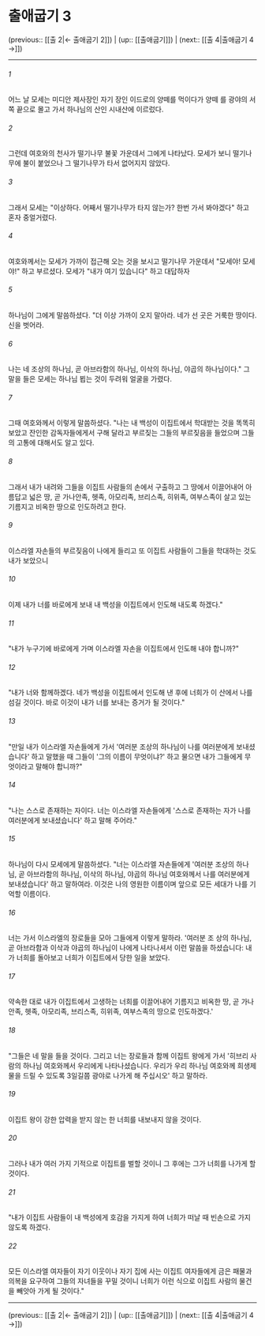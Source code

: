 # 출애굽기 3

(previous:: [[출 2|← 출애굽기 2]]) | (up:: [[출애굽기]]) | (next:: [[출 4|출애굽기 4 →]])

***




###### 1 

어느 날 모세는 미디안 제사장인 자기 장인 이드로의 양떼를 먹이다가 양떼 를 광야의 서쪽 끝으로 몰고 가서 하나님의 산인 시내산에 이르렀다. 



###### 2 

그런데 여호와의 천사가 떨기나무 불꽃 가운데서 그에게 나타났다. 모세가 보니 떨기나무에 불이 붙었으나 그 떨기나무가 타서 없어지지 않았다. 



###### 3 

그래서 모세는 "이상하다. 어째서 떨기나무가 타지 않는가? 한번 가서 봐야겠다" 하고 혼자 중얼거렸다. 



###### 4 

여호와께서는 모세가 가까이 접근해 오는 것을 보시고 떨기나무 가운데서 "모세야! 모세야!" 하고 부르셨다. 모세가 "내가 여기 있습니다" 하고 대답하자 



###### 5 

하나님이 그에게 말씀하셨다. "더 이상 가까이 오지 말아라. 네가 선 곳은 거룩한 땅이다. 신을 벗어라. 



###### 6 

나는 네 조상의 하나님, 곧 아브라함의 하나님, 이삭의 하나님, 야곱의 하나님이다." 그 말을 들은 모세는 하나님 뵙는 것이 두려워 얼굴을 가렸다. 



###### 7 

그때 여호와께서 이렇게 말씀하셨다. "나는 내 백성이 이집트에서 학대받는 것을 똑똑히 보았고 잔인한 감독자들에게서 구해 달라고 부르짖는 그들의 부르짖음을 들었으며 그들의 고통에 대해서도 알고 있다. 



###### 8 

그래서 내가 내려와 그들을 이집트 사람들의 손에서 구출하고 그 땅에서 이끌어내어 아름답고 넓은 땅, 곧 가나안족, 헷족, 아모리족, 브리스족, 히위족, 여부스족이 살고 있는 기름지고 비옥한 땅으로 인도하려고 한다. 



###### 9 

이스라엘 자손들의 부르짖음이 나에게 들리고 또 이집트 사람들이 그들을 학대하는 것도 내가 보았으니 



###### 10 

이제 내가 너를 바로에게 보내 내 백성을 이집트에서 인도해 내도록 하겠다." 



###### 11 

"내가 누구기에 바로에게 가며 이스라엘 자손을 이집트에서 인도해 내야 합니까?" 



###### 12 

"내가 너와 함께하겠다. 네가 백성을 이집트에서 인도해 낸 후에 너희가 이 산에서 나를 섬길 것이다. 바로 이것이 내가 너를 보내는 증거가 될 것이다." 



###### 13 

"만일 내가 이스라엘 자손들에게 가서 '여러분 조상의 하나님이 나를 여러분에게 보내셨습니다' 하고 말했을 때 그들이 '그의 이름이 무엇이냐?' 하고 물으면 내가 그들에게 무엇이라고 말해야 합니까?" 



###### 14 

"나는 스스로 존재하는 자이다. 너는 이스라엘 자손들에게 '스스로 존재하는 자가 나를 여러분에게 보내셨습니다' 하고 말해 주어라." 



###### 15 

하나님이 다시 모세에게 말씀하셨다. "너는 이스라엘 자손들에게 '여러분 조상의 하나님, 곧 아브라함의 하나님, 이삭의 하나님, 야곱의 하나님 여호와께서 나를 여러분에게 보내셨습니다' 하고 말하여라. 이것은 나의 영원한 이름이며 앞으로 모든 세대가 나를 기억할 이름이다. 



###### 16 

너는 가서 이스라엘의 장로들을 모아 그들에게 이렇게 말하라. '여러분 조 상의 하나님, 곧 아브라함과 이삭과 야곱의 하나님이 나에게 나타나셔서 이런 말씀을 하셨습니다: 내가 너희를 돌아보고 너희가 이집트에서 당한 일을 보았다. 



###### 17 

약속한 대로 내가 이집트에서 고생하는 너희를 이끌어내어 기름지고 비옥한 땅, 곧 가나안족, 헷족, 아모리족, 브리스족, 히위족, 여부스족의 땅으로 인도하겠다.' 



###### 18 

"그들은 네 말을 들을 것이다. 그리고 너는 장로들과 함께 이집트 왕에게 가서 '히브리 사람의 하나님 여호와께서 우리에게 나타나셨습니다. 우리가 우리 하나님 여호와께 희생제물을 드릴 수 있도록 3일길쯤 광야로 나가게 해 주십시오' 하고 말하라. 



###### 19 

이집트 왕이 강한 압력을 받지 않는 한 너희를 내보내지 않을 것이다. 



###### 20 

그러나 내가 여러 가지 기적으로 이집트를 벌할 것이니 그 후에는 그가 너희를 나가게 할 것이다. 



###### 21 

"내가 이집트 사람들이 내 백성에게 호감을 가지게 하여 너희가 떠날 때 빈손으로 가지 않도록 하겠다. 



###### 22 

모든 이스라엘 여자들이 자기 이웃이나 자기 집에 사는 이집트 여자들에게 금은 패물과 의복을 요구하여 그들의 자녀들을 꾸밀 것이니 너희가 이런 식으로 이집트 사람의 물건을 빼앗아 가게 될 것이다."

***

(previous:: [[출 2|← 출애굽기 2]]) | (up:: [[출애굽기]]) | (next:: [[출 4|출애굽기 4 →]])
